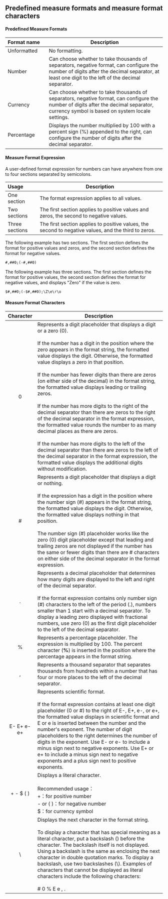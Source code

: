 ## Predefined measure formats and measure format characters



#### Predefined Measure Formats

| <span style="white-space:nowrap">**Format name** &nbsp;&nbsp;</span> | **Description**                                              |
| :----------------------------------------------------------- | ------------------------------------------------------------ |
| Unformatted                                                  | No formatting.                                               |
| Number                                                       | Can choose whether to take thousands of separators, negative format, can configure the number of digits after the decimal separator, at least one digit to the left of the decimal separator. |
| Currency                                                     | Can choose whether to take thousands of separators, negative format, can configure the number of digits after the decimal separator, currency symbol is based on system locale settings. |
| Percentage                                                   | Displays the number multiplied by 100 with a percent sign (%) appended to the right, can configure the number of digits after the decimal separator. |



#### Measure Format Expression

A user-defined format expression for numbers can have anywhere from one to four sections separated by semicolons. 

| <span style="white-space:nowrap">**Usage** &nbsp;&nbsp;</span> | **Description**                                              |
| :----------------------------------------------------------- | ------------------------------------------------------------ |
| One section                                                  | The format expression applies to all values.                 |
| Two sections                                                 | The first section applies to positive values and zeros, the second to negative values. |
| Three sections                                               | The first section applies to positive values, the second to negative values, and the third to zeros. |

The following example has two sections. The first section defines the format for positive values and zeros, and the second section defines the format for negative values.

```
#,##0;(-#,##0)
```

The following example has three sections. The first section defines the format for positive values, the second section defines the format for negative values, and displays "Zero" if the value is zero.

```
$#,##0;(-$#,##0);\Z\e\r\o
```



#### Measure Format Characters

| **Character** | **Description** |
| :-----: | ---- |
| 0 | Represents a digit placeholder that displays a digit or a zero (0).<br/><br/>If the number has a digit in the position where the zero appears in the format string, the formatted value displays the digit. Otherwise, the formatted value displays a zero in that position.<br/><br/>If the number has fewer digits than there are zeros (on either side of the decimal) in the format string, the formatted value displays leading or trailing zeros.<br/><br/>If the number has more digits to the right of the decimal separator than there are zeros to the right of the decimal separator in the format expression, the formatted value rounds the number to as many decimal places as there are zeros.<br/><br/>If the number has more digits to the left of the decimal separator than there are zeros to the left of the decimal separator in the format expression, the formatted value displays the additional digits without modification. |
| # | Represents a digit placeholder that displays a digit or nothing.<br/><br/>If the expression has a digit in the position where the number sign (#) appears in the format string, the formatted value displays the digit. Otherwise, the formatted value displays nothing in that position.<br/><br/>The number sign (#) placeholder works like the zero (0) digit placeholder except that leading and trailing zeros are not displayed if the number has the same or fewer digits than there are # characters on either side of the decimal separator in the format expression. |
| . | Represents a decimal placeholder that determines how many digits are displayed to the left and right of the decimal separator.<br/><br/>If the format expression contains only number sign (#) characters to the left of the period (.), numbers smaller than 1 start with a decimal separator. To display a leading zero displayed with fractional numbers, use zero (0) as the first digit placeholder to the left of the decimal separator. |
| % | Represents a percentage placeholder. The expression is multiplied by 100. The percent character (**%**) is inserted in the position where the percentage appears in the format string. |
| , | Represents a thousand separator that separates thousands from hundreds within a number that has four or more places to the left of the decimal separator. |
| E- E+ e- e+ | Represents scientific format.<br/><br/>If the format expression contains at least one digit placeholder (0 or #) to the right of E-, E+, e-, or e+, the formatted value displays in scientific format and E or e is inserted between the number and the number's exponent. The number of digit placeholders to the right determines the number of digits in the exponent. Use E- or e- to include a minus sign next to negative exponents. Use E+ or e+ to include a minus sign next to negative exponents and a plus sign next to positive exponents. |
| + - $  (   ) | Displays a literal character.<br /><br />Recommended usage：<br />+：for positive number<br />- or ( )：for negative number<br />$：for currency symbol |
| \ | Displays the next character in the format string.<br/><br/>To display a character that has special meaning as a literal character, put a backslash (\) before the character. The backslash itself is not displayed. Using a backslash is the same as enclosing the next character in double quotation marks. To display a backslash, use two backslashes (\\). Examples of characters that cannot be displayed as literal characters include the following characters:<br /><br /># 0 % E e , . |

